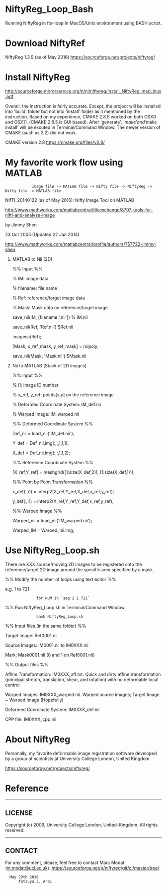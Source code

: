 # NiftyReg_Loop_Bash
Running NiftyReg in for-loop in MacOS/Unix environment using BASH script.

# Download NiftyRef
NiftyReg 1.3.9 (as of May 2016)
https://sourceforge.net/projects/niftyreg/

# Install NiftyReg
http://sourceforge.mirrorservice.org/n/ni/niftyreg/install_NiftyReg_macLinux.pdf

Overall, the instruction is fairly accurate. Except, the project will be installed into 'build' folder but not into 'install' folder as it mentioned by the instruction. 
Based on my experience, CMAKE 2.8.5 worked on both OSX9 and OSX11. (CMAKE 2.8.5 is GUI based). After 'generate', '$make' and '$make install' will be excuted in Terminal/Command Window. 
The newer version of CMAKE (such as 3.2) did not work. 

CMAKE version 2.8
https://cmake.org/files/v2.8/

# My favorite work flow using MATLAB
                Image file -> MATLAB file -> Nifty file -> NiftyReg -> Nifty file -> MATLAB file

NIfTI_20140122 (as of May 2016): Nifty Image Tool on MATLAB

http://www.mathworks.com/matlabcentral/fileexchange/8797-tools-for-nifti-and-analyze-image

by Jimmy Shen

23 Oct 2005 (Updated 22 Jan 2014)

http://www.mathworks.com/matlabcentral/profile/authors/757722-jimmy-shen

1. MATLAB to Nii (2D)

    %% Input %%
    
    % IM: image data
    
    % filename: file name
    
    % Ref: reference/target image data
    
    % Mask: Mask data on reference/target image

    save_nii(IM, [filename '.nii']) % IM.nii
    
    save_nii(Ref, 'Ref.nii') $Ref.nii
    
    imagesc(Ref);
    
    [Mask, x_ref_mask, y_ref_mask] = roipoly;
    
    save_nii(Mask, 'Mask.nii') $Mask.nii
    
2. Nii to MATLAB (Stack of 2D images)

    %% Input %%

    % i1: image ID number
    
    % x_ref, y_ref: points[x,y] on the reference image
    
    % Deformed Coordinate System: IM_def.nii
    
    % Warped Image: IM_warped.nii

    %% Deformed Coordinate System %%
    
    Def_nii = load_nii('IM_def.nii');
    
    Y_def = Def_nii.img(:,:,1,1,1);
    
    X_def = Def_nii.img(:,:,1,1,2);
    
    %% Reference Coordinate System %%
    
    [X_ref,Y_ref] = meshgrid([1:size(X_def,2)], [1:size(X_def,1)]);
    
    %% Point by Point Transformation %%
    
    x_def(:,i1) = interp2(X_ref,Y_ref,X_def,x_ref,y_ref);
    
    y_def(:,i1) = interp2(X_ref,Y_ref,Y_def,x_ref,y_ref);
    
    %% Warped Image %%
    
    Warped_nii = load_nii('IM_warped.nii');
    
    Warped_IM = Warped_nii.img;

# Use NiftyReg_Loop.sh

There are XXX source/moving 2D images to be registered onto the reference/target 2D image around the specific area specified by a mask.   

  %% Modify the number of loops using text editor %%
  
  e.g. 1 to 721
  
                  for NUM in `seq 1 1 721`

  %% Run NiftyReg_Loop.sh in Terminal/Command Window
  
                  bash NiftyReg_Loop.sh

  %% Input files (in the same folder) %%
  
  Target Image: Ref0001.nii
  
  Source Images: IM0001.nii to IM0XXX.nii
  
  Mark: Mask0001.nii (0 and 1 on Ref0001.nii)
  
  %% Output files %%
  
  Affine Transformation: IM0XXX_aff.txt.
    Quick and dirty affine transformation (principal stretch, translation, shear, and rotation) with no deformable local control.
    
  Warped Images: IM0XXX_warped.nii.
    Warped source images; Target Image ~ Warped Image (Hopefully)
    
  Deformed Coordinate System: IM0XXX_def.nii
  
  CPP file: IM0XXX_cpp.nii
  
# About NiftyReg
Personally, my favorite deformable image registration software developed by a group of scientists at University College London, United Kingdom. 

https://sourceforge.net/projects/niftyreg/

# Reference
---------
LICENSE
---------
Copyright (c) 2009, University College London, United-Kingdom. All rights reserved.

---------
CONTACT
---------
For any comment, please, feel free to contact Marc Modat (m.modat@ucl.ac.uk).
https://sourceforge.net/p/niftyreg/git/ci/master/tree/

      May 29th 2016
          Tatsuya J. Arai 
    





